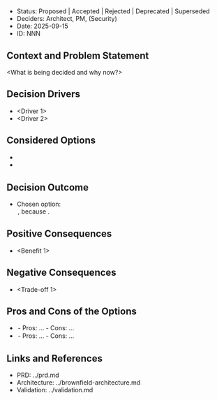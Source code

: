 # <ADR-TITLE>

- Status: Proposed | Accepted | Rejected | Deprecated | Superseded
- Deciders: Architect, PM, (Security)
- Date: 2025-09-15
- ID: NNN

## Context and Problem Statement
<What is being decided and why now?>

## Decision Drivers
- <Driver 1>
- <Driver 2>

## Considered Options
- <Option A>
- <Option B>

## Decision Outcome
- Chosen option: <Option>, because <why>.

## Positive Consequences
- <Benefit 1>

## Negative Consequences
- <Trade-off 1>

## Pros and Cons of the Options
- <Option A>
  - Pros: …
  - Cons: …
- <Option B>
  - Pros: …
  - Cons: …

## Links and References
- PRD: ../prd.md
- Architecture: ../brownfield-architecture.md
- Validation: ../validation.md

